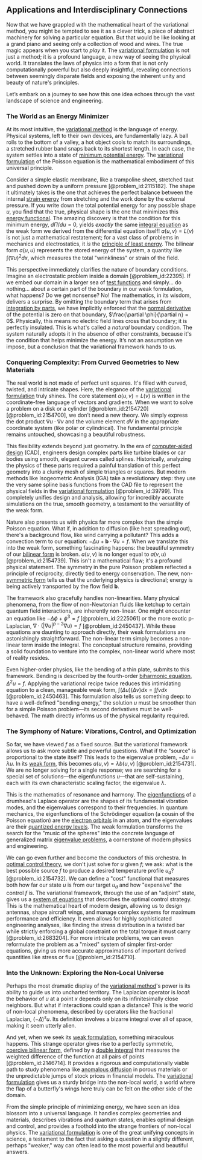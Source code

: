 ## Applications and Interdisciplinary Connections

Now that we have grappled with the mathematical heart of the variational method, you might be tempted to see it as a clever trick, a piece of abstract machinery for solving a particular equation. But that would be like looking at a grand piano and seeing only a collection of wood and wires. The true magic appears when you start to *play* it. The [variational formulation](@article_id:165539) is not just a method; it is a profound language, a new way of seeing the physical world. It translates the laws of physics into a form that is not only computationally powerful but also deeply insightful, revealing connections between seemingly disparate fields and exposing the inherent unity and beauty of nature's principles.

Let’s embark on a journey to see how this one idea echoes through the vast landscape of science and engineering.

### The World as an Energy Minimizer

At its most intuitive, the [variational method](@article_id:139960) is the language of energy. Physical systems, left to their own devices, are fundamentally lazy. A ball rolls to the bottom of a valley, a hot object cools to match its surroundings, a stretched rubber band snaps back to its shortest length. In each case, the system settles into a state of [minimum potential energy](@article_id:200294). The [variational formulation](@article_id:165539) of the Poisson equation is the mathematical embodiment of this universal principle.

Consider a simple elastic membrane, like a trampoline sheet, stretched taut and pushed down by a uniform pressure [@problem_id:2115182]. The shape it ultimately takes is the one that achieves the perfect balance between the internal [strain energy](@article_id:162205) from stretching and the work done by the external pressure. If you write down the total potential energy for any possible shape $u$, you find that the true, physical shape is the one that minimizes this [energy functional](@article_id:169817). The amazing discovery is that the condition for this minimum energy, $d\Pi/du = 0$, yields *exactly* the same [integral equation](@article_id:164811) as the weak form we derived from the differential equation itself! $a(u,v) = L(v)$ is not just a mathematical restatement; for a vast class of problems in mechanics and electrostatics, it *is* the [principle of least energy](@article_id:637242). The bilinear form $a(u,u)$ represents the stored energy of the system, a quantity like $\int (\nabla u)^2 dx$, which measures the total "wrinkliness" or strain of the field.

This perspective immediately clarifies the nature of boundary conditions. Imagine an electrostatic problem inside a domain [@problem_id:22395]. If we embed our domain in a larger sea of [test functions](@article_id:166095) and simply... do nothing... about a certain part of the boundary in our weak formulation, what happens? Do we get nonsense? No! The mathematics, in its wisdom, delivers a surprise. By omitting the boundary term that arises from [integration by parts](@article_id:135856), we have implicitly enforced that the [normal derivative](@article_id:169017) of the potential is zero on that boundary, $\frac{\partial \phi}{\partial n} = 0$. Physically, this means no electric field lines cross that boundary; it is perfectly insulated. This is what's called a *natural* boundary condition. The system naturally adopts it in the absence of other constraints, because it's the condition that helps minimize the energy. It’s not an assumption we impose, but a conclusion that the variational framework hands to us.

### Conquering Complexity: From Curved Geometries to New Materials

The real world is not made of perfect unit squares. It's filled with curved, twisted, and intricate shapes. Here, the elegance of the [variational formulation](@article_id:165539) truly shines. The core statement $a(u,v) = L(v)$ is written in the coordinate-free language of vectors and gradients. When we want to solve a problem on a disk or a cylinder [@problem_id:2154720] [@problem_id:2154700], we don’t need a new theory. We simply express the dot product $\nabla u \cdot \nabla v$ and the volume element $dV$ in the appropriate coordinate system (like polar or cylindrical). The fundamental principle remains untouched, showcasing a beautiful robustness.

This flexibility extends beyond just geometry. In the era of [computer-aided design](@article_id:157072) (CAD), engineers design complex parts like turbine blades or car bodies using smooth, elegant curves called splines. Historically, analyzing the physics of these parts required a painful translation of this perfect geometry into a clunky mesh of simple triangles or squares. But modern methods like Isogeometric Analysis (IGA) take a revolutionary step: they use the very same spline basis functions from the CAD file to represent the physical fields in the [variational formulation](@article_id:165539) [@problem_id:39799]. This completely unifies design and analysis, allowing for incredibly accurate simulations on the true, smooth geometry, a testament to the versatility of the weak form.

Nature also presents us with physics far more complex than the simple Poisson equation.
What if, in addition to diffusion (like heat spreading out), there's a background flow, like wind carrying a pollutant? This adds a convection term to our equation: $-\Delta u + \mathbf{b} \cdot \nabla u = f$. When we translate this into the weak form, something fascinating happens: the beautiful symmetry of our [bilinear form](@article_id:139700) is broken. $a(u,v)$ is no longer equal to $a(v,u)$ [@problem_id:2154739]. This isn't a mathematical flaw; it's a profound physical statement. The symmetry in the pure Poisson problem reflected a principle of reciprocity, directly tied to energy conservation. The new, non-[symmetric form](@article_id:153105) tells us that the underlying physics is directional; energy is being actively transported by the flow field $\mathbf{b}$.

The framework also gracefully handles non-linearities. Many physical phenomena, from the flow of non-Newtonian fluids like ketchup to certain quantum field interactions, are inherently non-linear. One might encounter an equation like $-\Delta\phi + \phi^3 = f$ [@problem_id:2225061] or the more exotic p-Laplacian, $\nabla \cdot (|\nabla u|^{p-2}\nabla u) = f$ [@problem_id:2450437]. While these equations are daunting to approach directly, their weak formulations are astonishingly straightforward. The non-linear term simply becomes a non-linear term inside the integral. The conceptual structure remains, providing a solid foundation to venture into the complex, non-linear world where most of reality resides.

Even higher-order physics, like the bending of a thin plate, submits to this framework. Bending is described by the fourth-order [biharmonic equation](@article_id:165212), $\Delta^2 u = f$. Applying the variational recipe twice reduces this intimidating equation to a clean, manageable weak form, $\int (\Delta u)(\Delta v) dx = \int fv dx$ [@problem_id:2450463]. This formulation also tells us something deep: to have a well-defined "bending energy," the solution $u$ must be smoother than for a simple Poisson problem—its second derivatives must be well-behaved. The math directly informs us of the physical regularity required.

### The Symphony of Nature: Vibrations, Control, and Optimization

So far, we have viewed $f$ as a fixed source. But the variational framework allows us to ask more subtle and powerful questions. What if the "source" is proportional to the state itself? This leads to the eigenvalue problem, $-\Delta u = \lambda u$. In its [weak form](@article_id:136801), this becomes $a(u,v) = \lambda b(u,v)$ [@problem_id:2154731]. We are no longer solving for a single response; we are searching for a special set of solutions—the eigenfunctions $u$—that are self-sustaining, each with its own characteristic scaling factor, the eigenvalue $\lambda$.

This is the mathematics of resonance and harmony. The [eigenfunctions](@article_id:154211) of a drumhead's Laplace operator are the shapes of its fundamental vibration modes, and the eigenvalues correspond to their frequencies. In quantum mechanics, the eigenfunctions of the Schrödinger equation (a cousin of the Poisson equation) are the [electron orbitals](@article_id:157224) in an atom, and the eigenvalues are their [quantized energy levels](@article_id:140417). The weak formulation transforms the search for the "music of the spheres" into the concrete language of generalized matrix [eigenvalue problems](@article_id:141659), a cornerstone of modern physics and engineering.

We can go even further and become the conductors of this orchestra. In [optimal control theory](@article_id:139498), we don't just solve for $u$ given $f$; we ask: what is the best possible source $f$ to produce a desired temperature profile $u_d$? [@problem_id:2154732]. We can define a "cost" functional that measures both how far our state $u$ is from our target $u_d$ and how "expensive" the control $f$ is. The variational framework, through the use of an "adjoint" state, gives us a [system of equations](@article_id:201334) that describes the optimal control strategy. This is the mathematical heart of modern design, allowing us to design antennas, shape aircraft wings, and manage complex systems for maximum performance and efficiency. It even allows for highly sophisticated engineering analyses, like finding the stress distribution in a twisted bar while strictly enforcing a global constraint on the total torque it must carry [@problem_id:2683204]. For more intricate problems, we can even reformulate the problem as a "mixed" system of simpler first-order equations, giving us more accurate approximations of important derived quantities like stress or flux [@problem_id:2154710].

### Into the Unknown: Exploring the Non-Local Universe

Perhaps the most dramatic display of the [variational method](@article_id:139960)'s power is its ability to guide us into uncharted territory. The Laplacian operator is *local*: the behavior of $u$ at a point $x$ depends only on its infinitesimally close neighbors. But what if interactions could span a distance? This is the world of non-local phenomena, described by operators like the fractional Laplacian, $(-\Delta)^s u$. Its definition involves a bizarre integral over all of space, making it seem utterly alien.

And yet, when we seek its [weak formulation](@article_id:142403), something miraculous happens. This strange operator gives rise to a perfectly symmetric, [coercive bilinear form](@article_id:169652), defined by a [double integral](@article_id:146227) that measures the weighted difference of the function at all pairs of points [@problem_id:2146714]. It provides a rigorous and computationally viable path to study phenomena like [anomalous diffusion](@article_id:141098) in porous materials or the unpredictable jumps of stock prices in financial models. The [variational formulation](@article_id:165539) gives us a sturdy bridge into the non-local world, a world where the flap of a butterfly's wings here truly can be felt on the other side of the domain.

From the simple principle of minimizing energy, we have seen an idea blossom into a universal language. It handles complex geometries and materials, describes vibrations and quantum states, enables optimal design and control, and provides a foothold into the strange frontiers of non-local physics. The [variational formulation](@article_id:165539) is one of the great unifying concepts in science, a testament to the fact that asking a question in a slightly different, perhaps "weaker," way can often lead to the most powerful and beautiful answers.